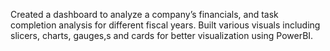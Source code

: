 Created a dashboard to analyze a company’s financials, and task completion analysis for different fiscal years.
Built various visuals including slicers, charts, gauges,s and cards for better visualization using PowerBI.
